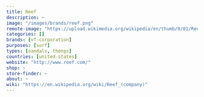 ```yaml
---
title: Reef
description: ~
image: "/images/brands/reef.png"
remote-image: "https://upload.wikimedia.org/wikipedia/en/thumb/0/01/Reef_logo.png/220px-Reef_logo.png"
categories: []
brands: [vf-corporation]
purposes: [surf]
types: [sandals, thongs]
countries: [united-states]
website: "http://www.reef.com/"
shop: ~
store-finder: ~
about: ~
wiki: "https://en.wikipedia.org/wiki/Reef_(company)"
---
```

